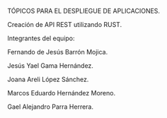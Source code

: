 TÓPICOS PARA EL DESPLIEGUE DE APLICACIONES.

Creación de API REST utilizando RUST.

Integrantes del equipo:

Fernando de Jesús Barrón Mojica.

Jesús Yael Gama Hernández.

Joana Areli López Sánchez.

Marcos Eduardo Hernández Moreno.

Gael Alejandro Parra Herrera.
